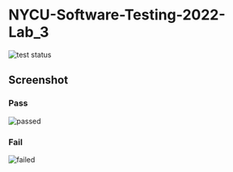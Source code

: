 # NYCU-Software-Testing-2022-Lab_3

![test status](https://github.com/david20571015/ST-2022-0710734/actions/workflows/test.yml/badge.svg)

## Screenshot

### Pass
   ![passed](https://i.imgur.com/rVT1PFW.png)

### Fail
   ![failed](https://i.imgur.com/ZgcRaCN.png)